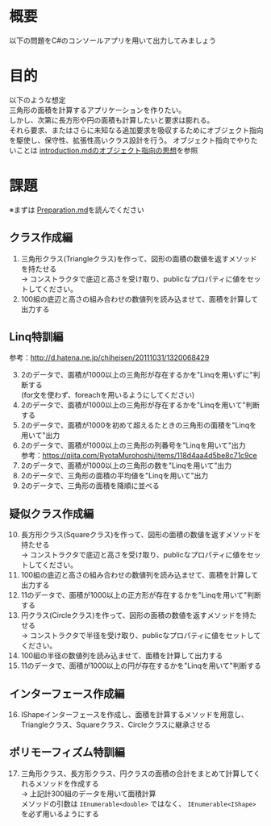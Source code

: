 # 概要
以下の問題をC#のコンソールアプリを用いて出力してみましょう  

# 目的
以下のような想定  
三角形の面積を計算するアプリケーションを作りたい。  
しかし、次第に長方形や円の面積も計算したいと要求は膨れる。  
それら要求、またはさらに未知なる追加要求を吸収するためにオブジェクト指向を駆使し、保守性、拡張性高いクラス設計を行う。
オブジェクト指向でやりたいことは [introduction.mdのオブジェクト指向の思想](introduction.md#オブジェクト指向の思想)を参照

# 課題
※まずは [Preparation.md](/preparation/Preparation.md)を読んでください
## クラス作成編
1. 三角形クラス(Triangleクラス)を作って、図形の面積の数値を返すメソッドを持たせる  
   -> コンストラクタで底辺と高さを受け取り、publicなプロパティに値をセットしてください。
2. 100組の底辺と高さの組み合わせの数値列を読み込ませて、面積を計算して出力する

## Linq特訓編
参考：http://d.hatena.ne.jp/chiheisen/20111031/1320068429

3. 2のデータで、面積が1000以上の三角形が存在するかを"Linqを用いずに"判断する  
  (for文を使わず、foreachを用いるようにしてください)
4. 2のデータで、面積が1000以上の三角形が存在するかを"Linqを用いて"判断する
5. 2のデータで、面積が1000を初めて超えるたときの三角形の面積を"Linqを用いて"出力
6. 2のデータで、面積が1000以上の三角形の列番号を"Linqを用いて"出力  
   参考：https://qiita.com/RyotaMurohoshi/items/118d4aa4d5be8c71c9ce
7. 2のデータで、面積が1000以上の三角形の数を"Linqを用いて"出力
8. 2のデータで、三角形の面積の平均値を"Linqを用いて"出力
9. 2のデータで、三角形の面積を降順に並べる

## 疑似クラス作成編
10. 長方形クラス(Squareクラス)を作って、図形の面積の数値を返すメソッドを持たせる  
   -> コンストラクタで底辺と高さを受け取り、publicなプロパティに値をセットしてください。
11. 100組の底辺と高さの組み合わせの数値列を読み込ませて、面積を計算して出力する
12. 11のデータで、面積が1000以上の正方形が存在するかを"Linqを用いて"判断する
13. 円クラス(Circleクラス)を作って、図形の面積の数値を返すメソッドを持たせる  
   -> コンストラクタで半径を受け取り、publicなプロパティに値をセットしてください。  
14. 100組の半径の数値列を読み込ませて、面積を計算して出力する
15. 11のデータで、面積が1000以上の円が存在するかを"Linqを用いて"判断する

## インターフェース作成編
16. IShapeインターフェースを作成し、面積を計算するメソッドを用意し、Triangleクラス、Squareクラス、Circleクラスに継承させる

## ポリモーフィズム特訓編
17. 三角形クラス、長方形クラス、円クラスの面積の合計をまとめて計算してくれるメソッドを作成する  
    -> 上記計300組のデータを用いて面積計算  
       メソッドの引数は `IEnumerable<double>` ではなく、 `IEnumerable<IShape>` を必ず用いるようにする
